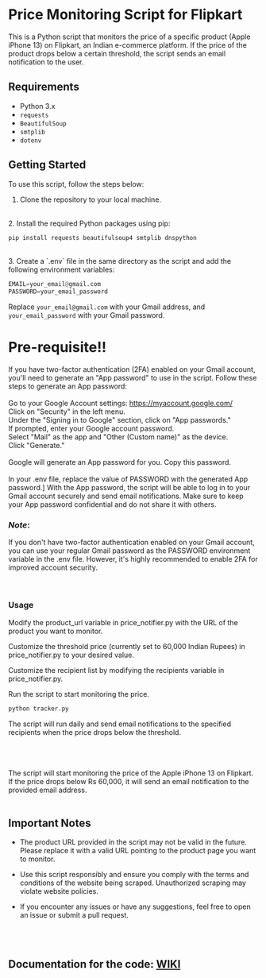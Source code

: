 
# Price Monitoring Script for Flipkart

This is a Python script that monitors the price of a specific product (Apple iPhone 13) on Flipkart, an Indian e-commerce platform. If the price of the product drops below a certain threshold, the script sends an email notification to the user.

## Requirements

-   Python 3.x
-   `requests`
-   `BeautifulSoup`
-   `smtplib`
-   `dotenv`<br />

## Getting Started

To use this script, follow the steps below:
<br />
1.  Clone the repository to your local machine.
<br /> 
2.  Install the required Python packages using pip:
    
```python
pip install requests beautifulsoup4 smtplib dnspython
```
<br />
3.  Create a `.env` file in the same directory as the script and add the following environment variables:

```python
EMAIL=your_email@gmail.com
PASSWORD=your_email_password
```

Replace `your_email@gmail.com` with your Gmail address, and `your_email_password` with your Gmail password. 

# Pre-requisite!! 
If you have two-factor authentication (2FA) enabled on your Gmail account, you'll need to generate an "App password" to use in the script. Follow these steps to generate an App password:
<br /><br />
Go to your Google Account settings: https://myaccount.google.com/
<br />
Click on "Security" in the left menu.
<br />
Under the "Signing in to Google" section, click on "App passwords."
<br />
If prompted, enter your Google account password.
<br />
Select "Mail" as the app and "Other (Custom name)" as the device.
<br />
Click "Generate."
<br /><br />
Google will generate an App password for you. Copy this password.
<br /><br />
In your .env file, replace the value of PASSWORD with the generated App password.]
With the App password, the script will be able to log in to your Gmail account securely and send email notifications. Make sure to keep your App password confidential and do not share it with others.

### *Note*: 
If you don't have two-factor authentication enabled on your Gmail account, you can use your regular Gmail password as the PASSWORD environment variable in the .env file. However, it's highly recommended to enable 2FA for improved account security.
<br /><br /><br />

### Usage
Modify the product_url variable in price_notifier.py with the URL of the product you want to monitor.

Customize the threshold price (currently set to 60,000 Indian Rupees) in price_notifier.py to your desired value.

Customize the recipient list by modifying the recipients variable in price_notifier.py.

Run the script to start monitoring the price.
```python
python tracker.py
```
The script will run daily and send email notifications to the specified recipients when the price drops below the threshold.
<br /><br />

<br /><br />
The script will start monitoring the price of the Apple iPhone 13 on Flipkart. If the price drops below Rs 60,000, it will send an email notification to the provided email address.
<br /><br />
## Important Notes

-   The product URL provided in the script may not be valid in the future. Please replace it with a valid URL pointing to the product page you want to monitor.
    
-   Use this script responsibly and ensure you comply with the terms and conditions of the website being scraped. Unauthorized scraping may violate website policies.
    
-   If you encounter any issues or have any suggestions, feel free to open an issue or submit a pull request.

<br /><br />

## Documentation for the code: [WIKI](https://github.com/Chirag529/Price_Tracker/wiki)
